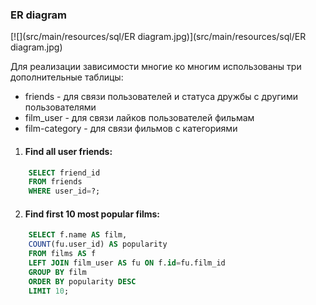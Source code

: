 ### ER diagram

[![](src/main/resources/sql/ER diagram.jpg)](src/main/resources/sql/ER diagram.jpg)

Для реализации зависимости многие ко многим использованы
три дополнительные таблицы:
- friends - для связи пользователей и статуса дружбы с другими пользователями
- film_user - для связи лайков пользователей фильмам
- film-category - для связи фильмов с категориями

1. #### Find all user friends:
```SQL
    SELECT friend_id
    FROM friends
    WHERE user_id=?;
```
2. #### Find first 10 most popular films:
```SQL
    SELECT f.name AS film,
    COUNT(fu.user_id) AS popularity
    FROM films AS f
    LEFT JOIN film_user AS fu ON f.id=fu.film_id
    GROUP BY film
    ORDER BY popularity DESC
    LIMIT 10;
```
    